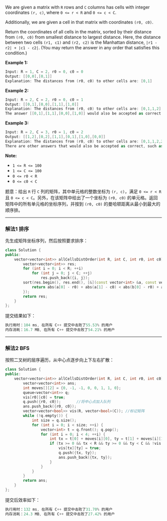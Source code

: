 

We are given a matrix with `R` rows and `C` columns has cells with integer coordinates `(r, c)`, where `0 <= r < R` and `0 <= c < C`.

Additionally, we are given a cell in that matrix with coordinates `(r0, c0)`.

Return the coordinates of all cells in the matrix, sorted by their distance from `(r0, c0)` from smallest distance to largest distance.  Here, the distance between two cells `(r1, c1)` and `(r2, c2)` is the Manhattan distance, `|r1 - r2| + |c1 - c2|`.  (You may return the answer in any order that satisfies this condition.)

 

**Example 1:**

```swift
Input: R = 1, C = 2, r0 = 0, c0 = 0
Output: [[0,0],[0,1]]
Explanation: The distances from (r0, c0) to other cells are: [0,1]
```

**Example 2:**

```swift
Input: R = 2, C = 2, r0 = 0, c0 = 1
Output: [[0,1],[0,0],[1,1],[1,0]]
Explanation: The distances from (r0, c0) to other cells are: [0,1,1,2]
The answer [[0,1],[1,1],[0,0],[1,0]] would also be accepted as correct.
```

**Example 3:**

```swift
Input: R = 2, C = 3, r0 = 1, c0 = 2
Output: [[1,2],[0,2],[1,1],[0,1],[1,0],[0,0]]
Explanation: The distances from (r0, c0) to other cells are: [0,1,1,2,2,3]
There are other answers that would also be accepted as correct, such as [[1,2],[1,1],[0,2],[1,0],[0,1],[0,0]].
```

 

**Note:**
-  `1 <= R <= 100`
- `1 <= C <= 100`
- `0 <= r0 < R`
-  `0 <= c0 < C`

题意：给出 `R` 行 `C` 列的矩阵，其中单元格的整数坐标为 `(r, c)`，满足 `0 <= r < R` 且 `0 <= c < C`。另外，在该矩阵中给出了一个坐标为 `(r0, c0)` 的单元格。返回矩阵中的所有单元格的坐标序列，并按到 `(r0, c0)` 的曼哈顿距离从最小到最大的顺序排。

---
### 解法1 排序
先生成矩阵坐标序列，然后按照要求排序：
```cpp
class Solution {
public:
    vector<vector<int>> allCellsDistOrder(int R, int C, int r0, int c0) {
        vector<vector<int>> res;
        for (int i = 0; i < R; ++i) 
            for (int j = 0; j < C; ++j)
                res.push_back({i, j});
        sort(res.begin(), res.end(), [&](const vector<int> &a, const vector<int> &b) {
            return abs(a[0] - r0) + abs(a[1] - c0) < abs(b[0] - r0) + abs(b[1] - c0);
        });
        return res;
    }
};
```
提交结果如下：
```cpp
执行用时：104 ms, 在所有 C++ 提交中击败了55.53% 的用户
内存消耗：16.7 MB, 在所有 C++ 提交中击败了54.21% 的用户
```
---
### 解法2 BFS
按照二叉树的层序遍历，从中心点逐步向上下左右扩散：
```cpp
class Solution {
public:
    vector<vector<int>> allCellsDistOrder(int R, int C, int r0, int c0) {
        vector<vector<int>> ans;
        int moves[][2] = {0, -1, -1, 0, 0, 1, 1, 0};
        queue<vector<int>> q;
        vis[r0][c0] = true;
        q.push({r0, c0});       //将中心点加入队列
        ans.push_back({r0, c0}); 
        vector<vector<bool>> vis(R, vector<bool>(C)); //标记矩阵
        while (!q.empty()) {
            int size = q.size();
            for (int i = 0; i < size; ++i) {
                vector<int> t = q.front(); q.pop();
                for (int i = 0; i < 4; ++i) {
                    int tx = t[0] + moves[i][0], ty = t[1] + moves[i][1];
                    if (tx >= 0 && tx < R && ty >= 0 && ty < C && !vis[tx][ty]) {
                        vis[tx][ty] = true;
                        q.push({tx, ty});
                        ans.push_back({tx, ty});
                    }
                }
            }
        }
        return ans;
    }
};
```
提交后效率如下：
```cpp
执行用时：132 ms, 在所有 C++ 提交中击败了31.70% 的用户
内存消耗：24.3 MB, 在所有 C++ 提交中击败了27.42% 的用户
```
